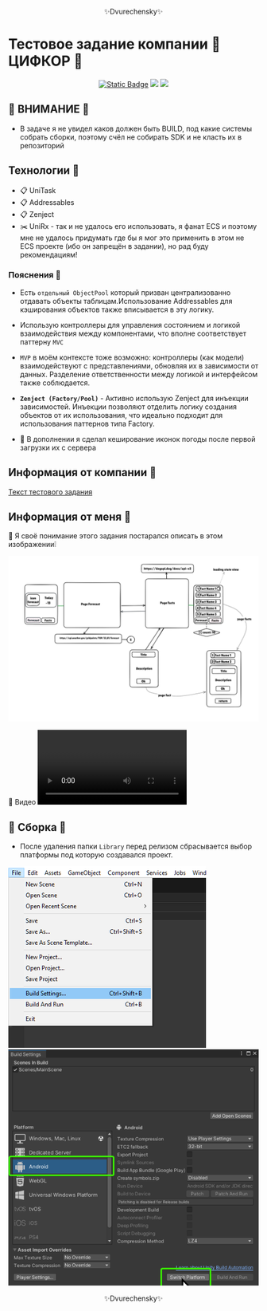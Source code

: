 <p align="center">✨Dvurechensky✨</p>

# Тестовое задание компании 🌟 ЦИФКОР 🌟

<p align="center">
    <p align="center">
        <a href="https://sites.google.com/view/dvurechensky" target="_blank"><img alt="Static Badge" src="https://img.shields.io/badge/Dvurechensky-Nikolay-blue"></a>
        <img src="https://shields.dvurechensky.pro/badge/unity-%23000000.svg?style=for-the-badge&logo=unity&logoColor=white">
        <img src="https://shields.dvurechensky.pro/badge/c%23-%23239120.svg?style=for-the-badge&logo=csharp&logoColor=white">
    </p>
</p>

## 📕 ВНИМАНИЕ 📕
- В задаче я не увидел каков должен быть BUILD, под какие системы собрать сборки, поэтому счёл не собирать SDK и не класть их в репозиторий

## Технологии 👤
- 📋 UniTask
- 📋 Addressables
- 📋 Zenject
- ✂️ UniRx - так и не удалось его использовать, я фанат ECS и поэтому мне не удалось придумать где бы я мог это применить в этом не ECS проекте (ибо он запрещён в задании), но рад буду рекомендациям!

### Пояснения 📗
- Есть `отдельный ObjectPool` который призван централизованно отдавать объекты таблицам.Использование Addressables для кэширования объектов также вписывается в эту логику.
- Использую контроллеры для управления состоянием и логикой взаимодействия между компонентами, что вполне соответствует паттерну `MVC`
- `MVP` в моём контексте тоже возможно: контроллеры (как модели) взаимодействуют с представлениями, обновляя их в зависимости от данных. Разделение ответственности между логикой и интерфейсом также соблюдается.
- **`Zenject (Factory/Pool)`** - Активно использую Zenject для инъекции зависимостей. Инъекции позволяют отделить логику создания объектов от их использования, что идеально подходит для использования паттернов типа Factory.

- 📘 В дополнении я сделал кеширование иконок погоды после первой загрузки их с сервера


## Информация от компании 🌁
[Текст тестового задания](<Media/Тестовое задание Cifkor 17.02.2025.pdf>)


## Информация от меня 🌊

💨 Я своё понимание этого задания постарался описать в этом изображении❕
 
![alt text](Media/plan.png)

💨 Видео
<video controls src="Media/previewVideo.mp4" title="Title"></video>

## 👀 Сборка 👀
- После удаления папки `Library` перед релизом сбрасывается выбор платформы под которую создавался проект.

![alt text](Media/build_1.png)
![alt text](Media/build_2.png)

<p align="center">✨Dvurechensky✨</p>